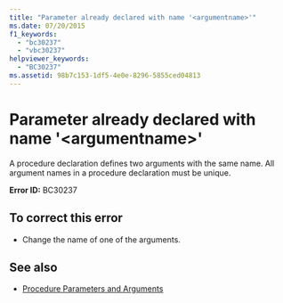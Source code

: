 ```yaml
---
title: "Parameter already declared with name '<argumentname>'"
ms.date: 07/20/2015
f1_keywords: 
  - "bc30237"
  - "vbc30237"
helpviewer_keywords: 
  - "BC30237"
ms.assetid: 98b7c153-1df5-4e0e-8296-5855ced04813
---
```

# Parameter already declared with name '\<argumentname>'
A procedure declaration defines two arguments with the same name. All argument names in a procedure declaration must be unique.  
  
 **Error ID:** BC30237  
  
## To correct this error  
  
- Change the name of one of the arguments.  
  
## See also

- [Procedure Parameters and Arguments](../programming-guide/language-features/procedures/procedure-parameters-and-arguments.md)
